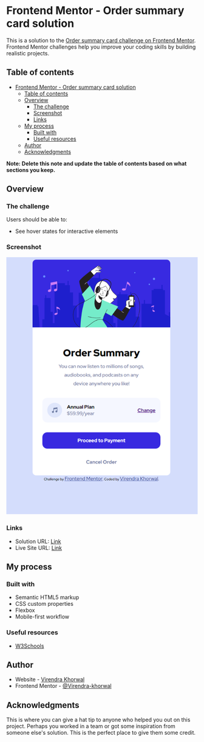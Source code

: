 # Frontend Mentor - Order summary card solution

This is a solution to the [Order summary card challenge on Frontend Mentor](https://www.frontendmentor.io/challenges/order-summary-component-QlPmajDUj). Frontend Mentor challenges help you improve your coding skills by building realistic projects. 

## Table of contents

- [Frontend Mentor - Order summary card solution](#frontend-mentor---order-summary-card-solution)
  - [Table of contents](#table-of-contents)
  - [Overview](#overview)
    - [The challenge](#the-challenge)
    - [Screenshot](#screenshot)
    - [Links](#links)
  - [My process](#my-process)
    - [Built with](#built-with)
    - [Useful resources](#useful-resources)
  - [Author](#author)
  - [Acknowledgments](#acknowledgments)

**Note: Delete this note and update the table of contents based on what sections you keep.**

## Overview

### The challenge

Users should be able to:

- See hover states for interactive elements

### Screenshot

![](./screenshot.png)


### Links

- Solution URL: [Link](https://github.com/Virendra-khorwal/order-summary-component-main)
- Live Site URL: [Link](https://virendra-khorwal.github.io/order-summary-component-main/)

## My process

### Built with

- Semantic HTML5 markup
- CSS custom properties
- Flexbox
- Mobile-first workflow


### Useful resources

- [W3Schools](https://www.w3schools.com/cssref/default.asp)

## Author

- Website - [Virendra Khorwal](https://virendra-khorwal.github.io/virendra-khorwal-portfolio/)
- Frontend Mentor - [@Virendra-khorwal](https://www.frontendmentor.io/profile/Virendra-khorwal)




## Acknowledgments

This is where you can give a hat tip to anyone who helped you out on this project. Perhaps you worked in a team or got some inspiration from someone else's solution. This is the perfect place to give them some credit.

